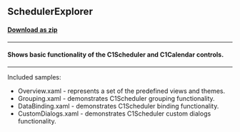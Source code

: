 ## SchedulerExplorer
#### [Download as zip](https://grapecity.github.io/DownGit/#/home?url=https://github.com/GrapeCity/ComponentOne-WPF-Samples/tree/master/NET_6/Scheduler/SchedulerExplorer)
____
#### Shows basic functionality of the C1Scheduler and C1Calendar controls.
____
Included samples:


* Overview.xaml - represents a set of the predefined views and themes.
* Grouping.xaml - demonstrates C1Scheduler grouping functionality.
* DataBinding.xaml - demonstrates C1Scheduler binding functionality.
* CustomDialogs.xaml - demonstrates C1Scheduler custom dialogs functionality.

